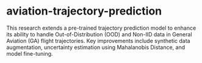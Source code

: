# aviation-trajectory-prediction
This research extends a pre-trained trajectory prediction model to enhance its ability to handle Out-of-Distribution (OOD) and Non-IID data in General Aviation (GA) flight trajectories. Key improvements include synthetic data augmentation, uncertainty estimation using Mahalanobis Distance, and model fine-tuning.

